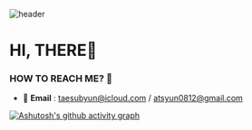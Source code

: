![header](https://capsule-render.vercel.app/api?type=slice&color=2e2c2f&height=300&section=header&text=TAESUB%20YUN&fontSize=130&fontColor=b2ff9e)


# HI, THERE🤚
### HOW TO REACH ME? 🤔
- 📮  **Email** : taesubyun@icloud.com / atsyun0812@gmail.com




[![Ashutosh's github activity graph](https://activity-graph.herokuapp.com/graph?username=TAESUBYUN&bg_color=2e2c2f&color=b2ff9e&line=ffffff&point=d1495b&theme=rogue)](https://github.com/ashutosh00710/github-readme-activity-graph)




